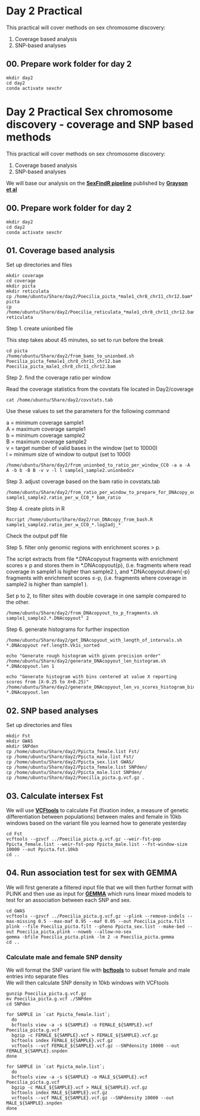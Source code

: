 # Day 2 Practical

This practical will cover methods on sex chromosome discovery:

1. Coverage based analysis
2. SNP-based analyses

## 00. Prepare work folder for day 2

```
mkdir day2
cd day2
conda activate sexchr
```

# Day 2 Practical Sex chromosome discovery - coverage and SNP based methods

This practical will cover methods on sex chromosome discovery:

1. Coverage based analysis
2. SNP-based analyses

We will base our analysis on the **[SexFindR pipeline](https://sexfindr.readthedocs.io/en/latest/#)** published by **[Grayson et al](https://doi.org/10.1101/2022.02.21.481346)**

## 00. Prepare work folder for day 2

```
mkdir day2
cd day2
conda activate sexchr
```

## 01. Coverage based analysis

Set up directories and files

```
mkdir coverage
cd coverage
mkdir picta
mkdir reticulata
cp /home/ubuntu/Share/day2/Poecilia_picta_*male1_chr8_chr11_chr12.bam* picta
cp /home/ubuntu/Share/day2/Poecilia_reticulata_*male1_chr8_chr11_chr12.bam* reticulata
```

Step 1. create unionbed file

This step takes about 45 minutes, so set to run before the break

```
cd picta
/home/ubuntu/Share/day2/from_bams_to_unionbed.sh Poecilia_picta_female1_chr8_chr11_chr12.bam Poecilia_picta_male1_chr8_chr11_chr12.bam
```

Step 2. find the coverage ratio per window

Read the coverage statistics from the covstats file located in Day2/coverage

```
cat /home/ubuntu/Share/day2/covstats.tab
```

Use these values to set the parameters for the following command

a = minimum coverage sample1  
A = maximum coverage sample1  
b = minimum coverage sample2  
B = maximum coverage sample2  
v = target number of valid bases in the window (set to 10000)  
l = minimum size of window to output (set to 1000)

```
/home/ubuntu/Share/day2/from_unionbed_to_ratio_per_window_CC0 -a a -A A -b b -B B -v v -l l sample1_sample2.unionbedcv
```

Step 3. adjust coverage based on the bam ratio in covstats.tab

```
/home/ubuntu/Share/day2/from_ratio_per_window_to_prepare_for_DNAcopy_output.sh sample1_sample2.ratio_per_w_CC0_* bam_ratio
```

Step 4. create plots in R

```
Rscript /home/ubuntu/Share/day2/run_DNAcopy_from_bash.R sample1_sample2.ratio_per_w_CC0_*.log2adj_*
```
Check the output pdf file

Step 5. filter only genomic regions with enrichment scores > p.

The script extracts from file *.DNAcopyout fragments with enrichment scores ≥ p and stores them in *.DNAcopyout{p}, (i.e. fragments where read coverage in sample1 is higher than sample2 ), and *.DNAcopyout.down{-p} fragments with enrichment scores ≤-p, (i.e. fragments where coverage in sample2 is higher than sample1 ).

Set p to 2, to filter sites with double coverage in one sample compared to the other.

```
/home/ubuntu/Share/day2/from_DNAcopyout_to_p_fragments.sh sample1_sample2.*.DNAcopyout" 2
```

Step 6. generate histograms for further inspection

```
/home/ubuntu/Share/day2/get_DNAcopyout_with_length_of_intervals.sh *.DNAcopyout ref.length.Vk1s_sorted

echo "Generate rough histogram with given precision order"
/home/ubuntu/Share/day2/generate_DNAcopyout_len_histogram.sh *.DNAcopyout.len 1

echo "Generate histogram with bins centered at value X reporting scores from [X-0.25 to X+0.25)"
/home/ubuntu/Share/day2/generate_DNAcopyout_len_vs_scores_histogram_bin0.5.sh *.DNAcopyout.len
```

## 02. SNP based analyses

Set up directories and files

```
mkdir Fst
mkdir GWAS
mkdir SNPden
cp /home/ubuntu/Share/day2/Ppicta_female.list Fst/
cp /home/ubuntu/Share/day2/Ppicta_male.list Fst/
cp /home/ubuntu/Share/day2/Ppicta_sex.list GWAS/
cp /home/ubuntu/Share/day2/Ppicta_female.list SNPden/
cp /home/ubuntu/Share/day2/Ppicta_male.list SNPden/
cp /home/ubuntu/Share/day2/Poecilia_picta.g.vcf.gz .
```

## 03. Calculate intersex Fst 
We will use **[VCFtools](https://vcftools.github.io)** to calculate Fst (fixation index, a measure of genetic differentiation between populations) between males and female in 10kb windows based on the variant file you learned how to generate yesterday   

```
cd Fst
vcftools --gzvcf ../Poecilia_picta.g.vcf.gz --weir-fst-pop Ppicta_female.list --weir-fst-pop Ppicta_male.list --fst-window-size 10000 --out Ppicta.fst.10kb
cd ..
```

## 04. Run association test for sex with GEMMA   

We will first generate a filtered input file that we will then further format with PLINK and then use as input for **[GEMMA](https://github.com/genetics-statistics/GEMMA)** which runs linear mixed models to test for an association between each SNP and sex.   

```
cd GWAS
vcftools --gzvcf ../Poecilia_picta.g.vcf.gz --plink --remove-indels --max-missing 0.5 --max-maf 0.95 --maf 0.05 --out Poecilia_picta.filt
plink --file Poecilia_picta.filt --pheno Ppicta_sex.list --make-bed --out Poecilia_picta.plink --noweb --allow-no-sex
gemma -bfile Poecilia_picta.plink -lm 2 -o Poecilia_picta.gemma
cd ..
```

### Calculate male and female SNP density
We will format the SNP variant file with **[bcftools](https://samtools.github.io/bcftools/bcftools.html)** to subset female and male entries into separate files  
We will then calculate SNP density in 10kb windows with VCFtools
```
gunzip Poecilia_picta.g.vcf.gz
mv Poecilia_picta.g.vcf ./SNPden
cd SNPden

for SAMPLE in `cat Ppicta_female.list`;
  do
  bcftools view -a -s ${SAMPLE} -o FEMALE_${SAMPLE}.vcf Poecilia_picta.g.vcf
  bgzip -c FEMALE_${SAMPLE}.vcf > FEMALE_${SAMPLE}.vcf.gz
  bcftools index FEMALE_${SAMPLE}.vcf.gz
  vcftools --vcf FEMALE_${SAMPLE}.vcf.gz --SNPdensity 10000 --out FEMALE_${SAMPLE}.snpden
done

for SAMPLE in `cat Ppicta_male.list`;
  do
  bcftools view -a -s ${SAMPLE} -o MALE_${SAMPLE}.vcf Poecilia_picta.g.vcf
  bgzip -c MALE_${SAMPLE}.vcf > MALE_${SAMPLE}.vcf.gz
  bcftools index MALE_${SAMPLE}.vcf.gz
  vcftools --vcf MALE_${SAMPLE}.vcf.gz --SNPdensity 10000 --out MALE_${SAMPLE}.snpden
done
```
